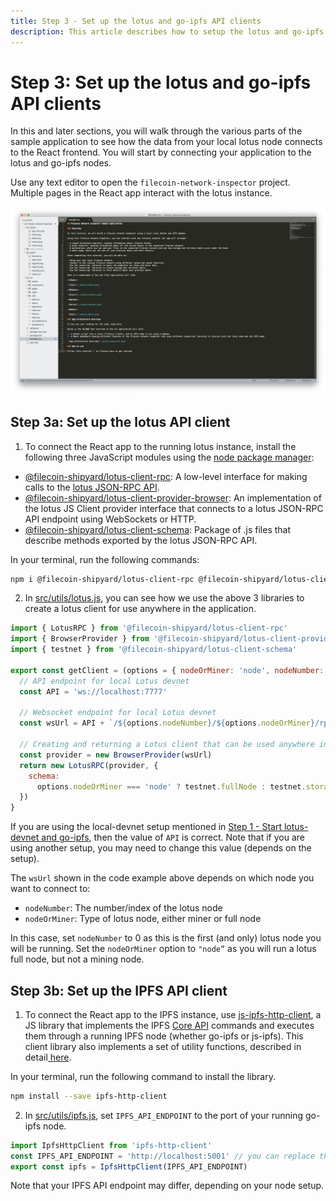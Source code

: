 ```yaml
---
title: Step 3 - Set up the lotus and go-ipfs API clients
description: This article describes how to setup the lotus and go-ipfs API clients for the Network Inspector tutorial.
---
```


# Step 3: Set up the lotus and go-ipfs API clients

In this and later sections, you will walk through the various parts of the sample application to see how the data from your local lotus node connects to the React frontend. You will start by connecting your application to the lotus and go-ipfs nodes.

Use any text editor to open the `filecoin-network-inspector` project. Multiple pages in the React app interact with the lotus instance.

![Sublime editor with filecoin-network-inspector project open.](./images/network-inspector-code.png)

## Step 3a: Set up the lotus API client

1. To connect the React app to the running lotus instance, install the following three JavaScript modules using the [node package manager](http://npmjs.com/):

- [@filecoin-shipyard/lotus-client-rpc](https://www.npmjs.com/package/@filecoin-shipyard/lotus-client-rpc): A low-level interface for making calls to the [lotus JSON-RPC API](https://lotu.sh/en+api).
- [@filecoin-shipyard/lotus-client-provider-browser](http://npmjs.com/package/filecoin-shipyard/lotus-client-provider-browser): An implementation of the lotus JS Client provider interface that connects to a lotus JSON-RPC API endpoint using WebSockets or HTTP.
- [@filecoin-shipyard/lotus-client-schema](https://www.npmjs.com/package/@filecoin-shipyard/lotus-client-schema): Package of .js files that describe methods exported by the lotus JSON-RPC API.

In your terminal, run the following commands:

```bash
npm i @filecoin-shipyard/lotus-client-rpc @filecoin-shipyard/lotus-client-provider-browser @filecoin-shipyard/lotus-client-schema
```

2. In [src/utils/lotus.js](https://github.com/filecoin-shipyard/filecoin-network-inspector/blob/local/src/utils/lotus.js), you can see how we use the above 3 libraries to create a lotus client for use anywhere in the application.

```js
import { LotusRPC } from '@filecoin-shipyard/lotus-client-rpc'
import { BrowserProvider } from '@filecoin-shipyard/lotus-client-provider-browser'
import { testnet } from '@filecoin-shipyard/lotus-client-schema'

export const getClient = (options = { nodeOrMiner: 'node', nodeNumber: 0 }) => {
  // API endpoint for local Lotus devnet
  const API = 'ws://localhost:7777'

  // Websocket endpoint for local Lotus devnet
  const wsUrl = API + `/${options.nodeNumber}/${options.nodeOrMiner}/rpc/v0`

  // Creating and returning a Lotus client that can be used anywhere in the app
  const provider = new BrowserProvider(wsUrl)
  return new LotusRPC(provider, {
    schema:
      options.nodeOrMiner === 'node' ? testnet.fullNode : testnet.storageMiner
  })
}
```

If you are using the local-devnet setup mentioned in [Step 1 - Start lotus-devnet and go-ipfs](./step-1-start-lotus-devnet-and-go-ipfs.md), then the value of `API` is correct. Note that if you are using another setup, you may need to change this value (depends on the setup).

The `wsUrl` shown in the code example above depends on which node you want to connect to:

- `nodeNumber`: The number/index of the lotus node
- `nodeOrMiner`: Type of lotus node, either miner or full node

In this case, set `nodeNumber` to 0 as this is the first (and only) lotus node you will be running. Set the `nodeOrMiner` option to `"node”` as you will run a lotus full node, but not a mining node.

## Step 3b: Set up the IPFS API client

1. To connect the React app to the IPFS instance, use [js-ipfs-http-client](https://github.com/ipfs/js-ipfs/tree/master/packages/ipfs-http-client#readme), a JS library that implements the IPFS [Core API](https://github.com/ipfs/js-ipfs/tree/master/docs/core-api) commands and executes them through a running IPFS node (whether go-ipfs or js-ipfs). This client library also implements a set of utility functions, described in detail[ here](https://www.npmjs.com/package/ipfs-http-client).

In your terminal, run the following command to install the library.

```bash
npm install --save ipfs-http-client
```

2. In [src/utils/ipfs.js](https://github.com/filecoin-shipyard/filecoin-network-inspector/blob/local/src/utils/ipfs.js), set `IPFS_API_ENDPOINT` to the port of your running go-ipfs node.

```js
import IpfsHttpClient from 'ipfs-http-client'
const IPFS_API_ENDPOINT = 'http://localhost:5001' // you can replace this with any other IPFS endpoint
export const ipfs = IpfsHttpClient(IPFS_API_ENDPOINT)
```

Note that your IPFS API endpoint may differ, depending on your node setup.
